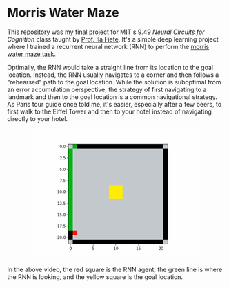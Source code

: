 # Morris Water Maze
This repository was my final project for MIT's 9.49 _Neural Circuits for Cognition_ class taught by [Prof. Ila Fiete](https://en.wikipedia.org/wiki/Ila_Fiete). It's a simple deep learning project where I trained a recurrent neural network (RNN) to perform the [morris water maze task](https://en.wikipedia.org/wiki/Morris_water_navigation_task). 

Optimally, the RNN would take a straight line from its location to the goal location. Instead, the RNN usually navigates to a corner and then follows a "rehearsed" path to the goal location. While the solution is suboptimal from an error accumulation perspective, the strategy of first navigating to a landmark and then to the goal location is a common navigational strategy. As Paris tour guide once told me, it's easier, especially after a few beers, to first walk to the Eiffel Tower and then to your hotel instead of navigating directly to your hotel.

<div align="center">
<img src="https://github.com/keith-murray/morris-water-maze/blob/main/results/simulated_tests_test.gif" alt="morris_water_maze" width="400"></img>
</div>

In the above video, the red square is the RNN agent, the green line is where the RNN is looking, and the yellow square is the goal location.
